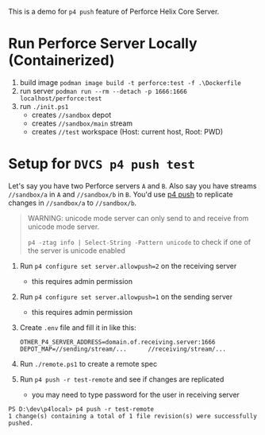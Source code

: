 This is a demo for `p4 push` feature of Perforce Helix Core Server.

# Run Perforce Server Locally (Containerized)

1. build image `podman image build -t perforce:test -f .\Dockerfile`
2. run server `podman run --rm --detach -p 1666:1666 localhost/perforce:test`
3. run `./init.ps1`
   - creates `//sandbox` depot
   - creates `//sandbox/main` stream
   - creates `//test` workspace (Host: current host, Root: PWD)

# Setup for `DVCS p4 push test`

Let's say you have two Perforce servers `A` and `B`. Also say you have streams `//sandbox/a` in `A` and `//sandbox/b` in `B`.
You'd use [p4 push](https://help.perforce.com/helix-core/server-apps/cmdref/current/Content/CmdRef/p4_push.html) to replicate changes in `//sandbox/a` to `//sandbox/b`.

>WARNING: unicode mode server can only send to and receive from unicode mode server.
>
>`p4 -ztag info | Select-String -Pattern unicode` to check if one of the server is unicode enabled

1. Run `p4 configure set server.allowpush=2` on the receiving server
   - this requires admin permission
2. Run `p4 configure set server.allowpush=1` on the sending server
   - this requires admin permission
3. Create `.env` file and fill it in like this:
   ```
   OTHER_P4_SERVER_ADDRESS=domain.of.receiving.server:1666
   DEPOT_MAP=//sending/stream/...      //receiving/stream/...
   ```
4. Run `./remote.ps1` to create a remote spec

5. Run `p4 push -r test-remote` and see if changes are replicated
   - you may need to type password for the user in receiving server
```
PS D:\dev\p4local> p4 push -r test-remote
1 change(s) containing a total of 1 file revision(s) were successfully pushed.
```
